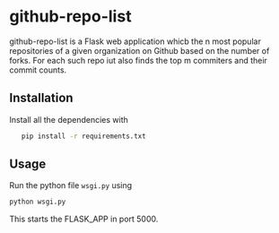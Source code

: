 # github-repo-list

github-repo-list is a Flask web application whicb the n most popular repositories of a given organization on Github based on the number of forks. For each such repo iut also finds the top m commiters and their commit counts.

## Installation

Install all the dependencies with

```bash
   pip install -r requirements.txt
```

## Usage

Run the python file `wsgi.py` using

```bash
python wsgi.py
```

This starts the FLASK_APP in port 5000.
